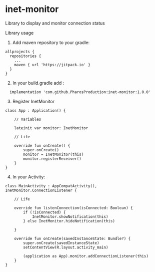 # inet-monitor
Library to display and monitor connection status

Library usage

1. Add maven repository to your gradle:
```
allprojects {
  repositories {
    ...
    maven { url 'https://jitpack.io' }
  }
}
```
2. In your build.gradle add :
```
  implementation 'com.github.PharosProduction:inet-monitor:1.0.0'
```
3. Register InetMonitor

```
class App : Application() {

    // Variables

    lateinit var monitor: InetMonitor

    // Life

    override fun onCreate() {
        super.onCreate()
        monitor = InetMonitor(this)
        monitor.registerReceiver()
    }
}
```

 4. In your Activity:
```
class MainActivity : AppCompatActivity(), InetMonitor.ConnectionListener {
    
    // Life

    override fun listenConnection(isConnected: Boolean) {
        if (!isConnected) {
            InetMonitor.showNotification(this)
        } else InetMonitor.hideNotification(this)

    }

    override fun onCreate(savedInstanceState: Bundle?) {
        super.onCreate(savedInstanceState)
        setContentView(R.layout.activity_main)

        (application as App).monitor.addConnectionListener(this)
    }
}
```
